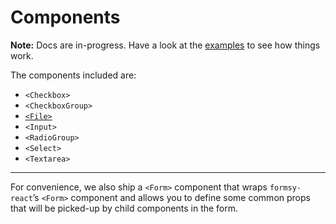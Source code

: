 # Components

**Note:** Docs are in-progress. Have a look at the [examples](https://github.com/twisty/bobvanoorschot-formsy-components/tree/master/examples) to see how things work.

The components included are:

* `<Checkbox>`
* `<CheckboxGroup>`
* [`<File>`](file.md)
* `<Input>`
* `<RadioGroup>`
* `<Select>`
* `<Textarea>`

---

For convenience, we also ship a `<Form>` component that wraps `formsy-react`’s `<Form>` component and allows you to define some common props that will be picked-up by child components in the form.
